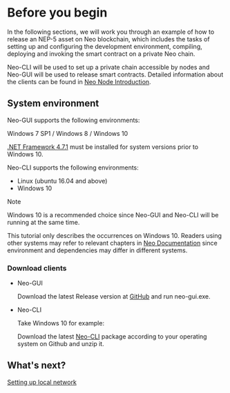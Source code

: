 # Before you begin

In the following sections, we will work you through an example of how to release an NEP-5 asset on Neo blockchain, which includes the tasks of setting up and configuring the development environment, compiling, deploying and invoking the smart contract on a private Neo chain.

Neo-CLI will be used to set up a private chain accessible by nodes and Neo-GUI will be used to release smart contracts. Detailed information about the clients can be found in [Neo Node Introduction](../../node/introduction.md).

## System environment

Neo-GUI supports the following environments:

Windows 7 SP1 / Windows 8 / Windows 10

[.NET Framework 4.7.1](https://www.microsoft.com/net/download/framework) must be installed for system versions prior to Windows 10.

Neo-CLI supports the following environments:

- Linux (ubuntu 16.04 and above)
- Windows 10

> [!NOTE]
>
> Windows 10 is a recommended choice since Neo-GUI and Neo-CLI will be running at the same time.
>
> This tutorial only describes the occurrences on Windows 10. Readers using other systems may refer to relevant chapters in [Neo Documentation](../../index.md) since environment and dependencies may differ in different systems.

### Download clients

- Neo-GUI

  Download the latest Release version at [GitHub](https://github.com/neo-project/neo-gui/releases) and run neo-gui.exe.

- Neo-CLI

  Take Windows 10 for example:

  Download the latest [Neo-CLI](https://github.com/neo-project/neo-cli/releases) package according to your operating system on Github and unzip it.

## What's next?

[Setting up local network](enviroment.md)
